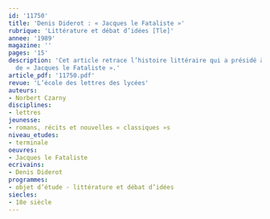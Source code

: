 ```yaml
---
id: '11750'
title: 'Denis Diderot : « Jacques le Fataliste »'
rubrique: 'Littérature et débat d’idées [Tle]'
annee: '1989'
magazine: ''
pages: '15'
description: 'Cet article retrace l’histoire littéraire qui a présidé à l’écriture
  de « Jacques le Fataliste ».'
article_pdf: '11750.pdf'
revue: 'L’école des lettres des lycées'
auteurs:
- Norbert Czarny
disciplines:
- lettres
jeunesse:
- romans, récits et nouvelles « classiques »s
niveau_etudes:
- terminale
oeuvres:
- Jacques le Fataliste
ecrivains:
- Denis Diderot
programmes:
- objet d’étude - littérature et débat d’idées
siecles:
- 18e siècle
---
```

